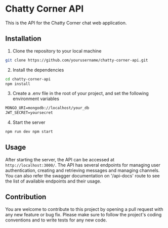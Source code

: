 # Chatty Corner API

This is the API for the Chatty Corner chat web application.

## Installation

1. Clone the repository to your local machine

```bash
git clone https://github.com/yourusername/chatty-corner-api.git
```

2. Install the dependencies

```bash
cd chatty-corner-api
npm install
```

3. Create a .env file in the root of your project, and set the following environment variables

```txt
MONGO_URI=mongodb://localhost/your_db
JWT_SECRET=yoursecret
```

4. Start the server

```bash
npm run dev npm start
```

## Usage

After starting the server, the API can be accessed at `http://localhost:3000/`.
The API has several endpoints for managing user authentication, creating and retrieving messages and managing channels.
You can also refer the swagger documentation on '/api-docs' route to see the list of available endpoints and their usage.

## Contribution

You are welcome to contribute to this project by opening a pull request with any new feature or bug fix.
Please make sure to follow the project's coding conventions and to write tests for any new code.